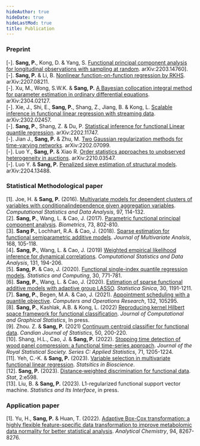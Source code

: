 ```yaml
---
hideAuthor: true
hideDate: true
hideLastMod: true
title: Publication
---
```


### Preprint

[-]. **Sang, P.**, Kong, D. & Yang, S. [Functional principal component analysis for longitudinal observations with sampling at random](https://arxiv.org/abs/2203.14760). arXiv:2203.14760].\
[-]. **Sang, P.** & Li, B. [Nonlinear function-on-function regression by RKHS](https://arxiv.org/abs/2207.08211). arXiv:2207.08211.\
[-]. Xu, M., Wong, S.W.K. & **Sang, P.** [A Bayesian collocation integral method for parameter estimation in ordinary differential equations](https://arxiv.org/abs/2304.02127). arXiv:2304.02127.\
[-]. Xie, J., Shi, E., **Sang, P.**, Shang, Z., Jiang, B. & Kong, L. [Scalable inference in functional linear regression with streaming data](https://arxiv.org/abs/2302.02457). arXiv:2302.02457.\
[-]. **Sang, P.**, Shang, Z. & Du, P. [Statistical inference for functional Linear quantile regression](https://arxiv.org/abs/2202.11747). arXiv:2202.11747.\
[-]. Jian J., **Sang, P.** & Zhu, M. [Two Gaussian regularization methods for time-varying networks](https://arxiv.org/abs/2202.07099). arXiv:2202.07099.\
[-]. Luo Y., **Sang, P.** & Xiao R. [Order statistics approaches to unobserved heterogeneity in auctions](https://arxiv.org/abs/2210.03547). arXiv:2210.03547.\
[-]. Luo Y. & **Sang, P.** [Penalized sieve estimation of structural models](https://arxiv.org/abs/2204.13488). arXiv:2204.13488.

### Statistical Methodological paper

[1]. Joe, H. & **Sang, P.** (2016). [Multivariate models for dependent clusters of variables with conditionalindependence given aggregation variables](https://www.sciencedirect.com/science/article/pii/S0167947315003011). *Computational Statistics and Data Analysis*, 97, 114-132.\
[2]. **Sang, P.**, Wang, L. & Cao, J. (2017). [Parametric functional principal component analysis](https://onlinelibrary.wiley.com/doi/10.1111/biom.12641). *Biometrics*, 73, 802-810.\
[3]. **Sang P.**, Lochhart, R.A. & Cao, J. (2018). [Sparse estimation for functional semiparametric additive models](https://www.sciencedirect.com/science/article/pii/S0047259X18303385). *Journal of Multivariate Analsis*, 168, 105-118.\
[4]. **Sang, P.**, Wang, L. & Cao, J. (2019) [Weighted empirical likelihood inference for dynamical correlations](https://www.sciencedirect.com/science/article/pii/S0167947318301695). *Computational Statistics and Data Analysis*, 131, 194-206.\
[5]. **Sang, P.** & Cao, J. (2020). [Functional single-index quantile regression models](https://link.springer.com/article/10.1007/s11222-019-09917-6). *Statistics and Computing*, 30, 771-781.\
[6]. **Sang, P.**, Wang, L. & Cao, J. (2020). [Estimation of sparse functional additive models with adaptive group LASSO](https://www3.stat.sinica.edu.tw/statistica/J30N3/J30N33/J30N33.html). *Statistica Sinica*, 30, 1191-1211.\
[7]. **Sang, P.**, Begen, M.A. & Cao, J. (2021). [Appointment scheduling with a quantile objective](https://www.sciencedirect.com/science/article/pii/S0305054821000873). *Computers and Operations Research*, 132, 105295.\
[8]. **Sang, P.**, Kashlak, A.B. & Kong, L. (2022) [Reproducing kernel Hilbert space framework for functional classification](https://www.google.com/search?client=firefox-b-d&q=Reproducing+kernel+Hilbert+space+framework+for+functional+classification). *Journal of Computational and Graphical Statistics*, In press.\
[9]. Zhou. Z. & **Sang, P.** (2021) [Continuum centroid classifier for functional data](https://onlinelibrary.wiley.com/doi/full/10.1002/cjs.11624). *Candian Journal of Statistics*, 50, 200-220.\
[10]. Shang, H.L., Cao, J. & **Sang, P.** (2022). [Stopping time detection of wood panel compression: a functional time-series approach](https://academic.oup.com/jrsssc/article/71/5/1205/7073314). *Journal of the Royal Statistical Society. Series C: Applied Statistics*, 71, 1205-1224.\
[11]. Yeh, C.-K. & **Sang, P.** (2023). [Variable selection in multivariate functional linear regression](https://www.google.com/search?client=firefox-b-d&q=Variable+selection+in+multivariate+functional+linear+regression). *Statsitics in Bioscience*.\
[12]. **Sang, P.** (2023). [Distance‐weighted discrimination for functional data](https://onlinelibrary.wiley.com/doi/full/10.1002/sta4.598). *Stat*, 2:e598.\
[13]. Liu, B. & **Sang, P.** (2023). L1-regularized functional support vector machine. *Statistics and Its Interface*, in press.

### Application paper

[1]. Yu, H., **Sang, P.** & Huan, T. (2022). [Adaptive Box-Cox transformation: a highly flexible feature-specific data transformation to improve metabolomic data normality for better statistical analysis](https://pubs.acs.org/doi/10.1021/acs.analchem.2c00503). *Analytical Chemistry*, 94, 8267-8276.